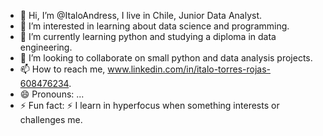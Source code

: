 - 👋 Hi, I’m @ItaloAndress, I live in Chile, Junior Data Analyst.
- 👀 I’m interested in learning about data science and programming.
- 🌱 I’m currently learning python and studying a diploma in data engineering.
- 💞️ I’m looking to collaborate on small python and data analysis projects.
- 📫 How to reach me, www.linkedin.com/in/italo-torres-rojas-608476234.
- 😄 Pronouns: ...
- ⚡ Fun fact: ⚡ I learn in hyperfocus when something interests or challenges me.

<!---
ItaloAndress/ItaloAndress is a ✨ special ✨ repository because its `README.md` (this file) appears on your GitHub profile.
You can click the Preview link to take a look at your changes.
--->
